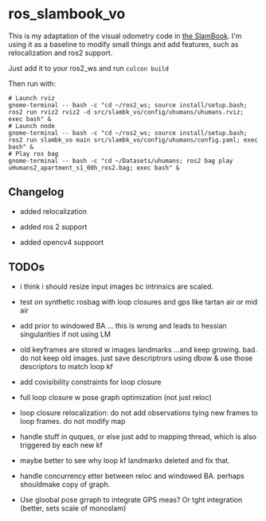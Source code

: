 # ros_slambook_vo

This is my adaptation of the visual odometry code in [the SlamBook](https://github.com/gaoxiang12/slambook2). I'm using it as a baseline to modify small things and add features, such as relocalization and ros2 support.

Just add it to your ros2_ws and run `colcon build`

Then run with: 

```
# Launch rviz
gnome-terminal -- bash -c "cd ~/ros2_ws; source install/setup.bash; ros2 run rviz2 rviz2 -d src/slambk_vo/config/uhumans/uhumans.rviz; exec bash" &
# Launch node
gnome-terminal -- bash -c "cd ~/ros2_ws; source install/setup.bash; ros2 run slambk_vo main src/slambk_vo/config/uhumans/config.yaml; exec bash" &
# Play ros bag
gnome-terminal -- bash -c "cd ~/Datasets/uhumans; ros2 bag play  uHumans2_apartment_s1_00h_ros2.bag; exec bash" &
```

## Changelog

- added relocalization

- added ros 2 support

- added opencv4 suppoort


## TODOs

- i think i should resize input images bc intrinsics are scaled.

- test on synthetic rosbag with loop closures and gps like tartan air or mid air

- add prior to windowed BA ... this is wrong and leads to hessian singularities if not using LM

- old keyframes are stored w images landmarks ...and keep growing. bad. do not keep old images. just save descriptrors using dbow & use those descriptors to match loop kf

- add covisibility constraints for loop closure

- full loop closure w pose graph optimization (not just reloc)

- loop closure relocalization: do not add observations tying new frames to loop frames. do not modify map

- handle stuff in quques, or else just add to mapping thread, which is also triggered by each new kf

- maybe better to see why loop kf landmarks deleted and fix that.

- handle concurrency etter between reloc and windowed BA. perhaps shouldmake copy of graph.

- Use gloobal pose grraph to integrate GPS meas? Or tght integration (better, sets scale of monoslam)
